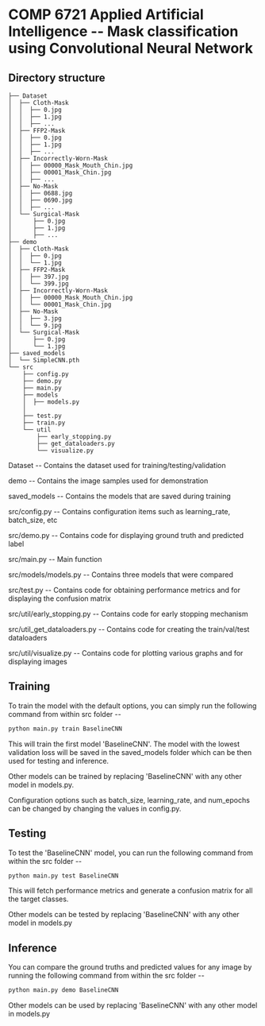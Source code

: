 # COMP 6721 Applied Artificial Intelligence -- Mask classification using Convolutional Neural Network


## Directory structure
```
├── Dataset
│  ├── Cloth-Mask
│  │  ├── 0.jpg
│  │  ├── 1.jpg
│  │  ├── ...
│  ├── FFP2-Mask
│  │  ├── 0.jpg
│  │  ├── 1.jpg
│  │  ├── ...
│  ├── Incorrectly-Worn-Mask
│  │  ├── 00000_Mask_Mouth_Chin.jpg
│  │  ├── 00001_Mask_Chin.jpg
│  │  ├── ...
│  ├── No-Mask
│  │  ├── 0688.jpg
│  │  ├── 0690.jpg
│  │  ├── ...
│  └── Surgical-Mask
│      ├── 0.jpg
│      ├── 1.jpg
│      ├── ...
├── demo
│  ├── Cloth-Mask
│  │  ├── 0.jpg
│  │  └── 1.jpg
│  ├── FFP2-Mask
│  │  ├── 397.jpg
│  │  └── 399.jpg
│  ├── Incorrectly-Worn-Mask
│  │  ├── 00000_Mask_Mouth_Chin.jpg
│  │  └── 00001_Mask_Chin.jpg
│  ├── No-Mask
│  │  ├── 3.jpg
│  │  └── 9.jpg
│  └── Surgical-Mask
│      ├── 0.jpg
│      └── 1.jpg
├── saved_models
│  └── SimpleCNN.pth
└── src
    ├── config.py
    ├── demo.py
    ├── main.py
    ├── models
    │  ├── models.py
    │
    ├── test.py
    ├── train.py
    └── util
        ├── early_stopping.py
        ├── get_dataloaders.py
        └── visualize.py
```

Dataset -- Contains the dataset used for training/testing/validation

demo -- Contains the image samples used for demonstration

saved_models -- Contains the models that are saved during training

src/config.py -- Contains configuration items such as learning_rate, batch_size, etc

src/demo.py -- Contains code for displaying ground truth and predicted label

src/main.py -- Main function

src/models/models.py -- Contains three models that were compared

src/test.py -- Contains code for obtaining performance metrics and for displaying the confusion matrix

src/util/early_stopping.py -- Contains code for early stopping mechanism

src/util_get_dataloaders.py -- Contains code for creating the train/val/test dataloaders

src/util/visualize.py -- Contains code for plotting various graphs and for displaying images


## Training

To train the model with the default options, you can simply run the following command from within src folder --
```bash
python main.py train BaselineCNN
```
This will train the first model 'BaselineCNN'. The model with the lowest validation loss will be saved in the saved_models folder which can be then used for testing and inference.

Other models can be trained by replacing 'BaselineCNN' with any other model in models.py.

Configuration options such as batch_size, learning_rate, and num_epochs can be changed by changing the values in config.py.

## Testing
To test the 'BaselineCNN' model, you can run the following command from within the src folder --
```bash
python main.py test BaselineCNN
```
This will fetch performance metrics and generate a confusion matrix for all the target classes.

Other models can be tested by replacing 'BaselineCNN' with any other model in models.py

## Inference
You can compare the ground truths and predicted values for any image by running the following command from within the src folder --
```bash
python main.py demo BaselineCNN
```
Other models can be used by replacing 'BaselineCNN' with any other model in models.py

